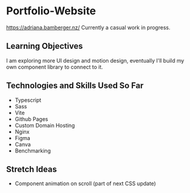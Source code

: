 
# Portfolio-Website
https://adriana.bamberger.nz/
Currently a casual work in progress.

## Learning Objectives
I am exploring more UI design and motion design, eventually I'll build my own component library to connect to it.

## Technologies and Skills Used So Far
- Typescript
- Sass
- Vite
- Github Pages
- Custom Domain Hosting
- Nginx
- Figma
- Canva
- Benchmarking

## Stretch Ideas
- Component animation on scroll (part of next CSS update)
